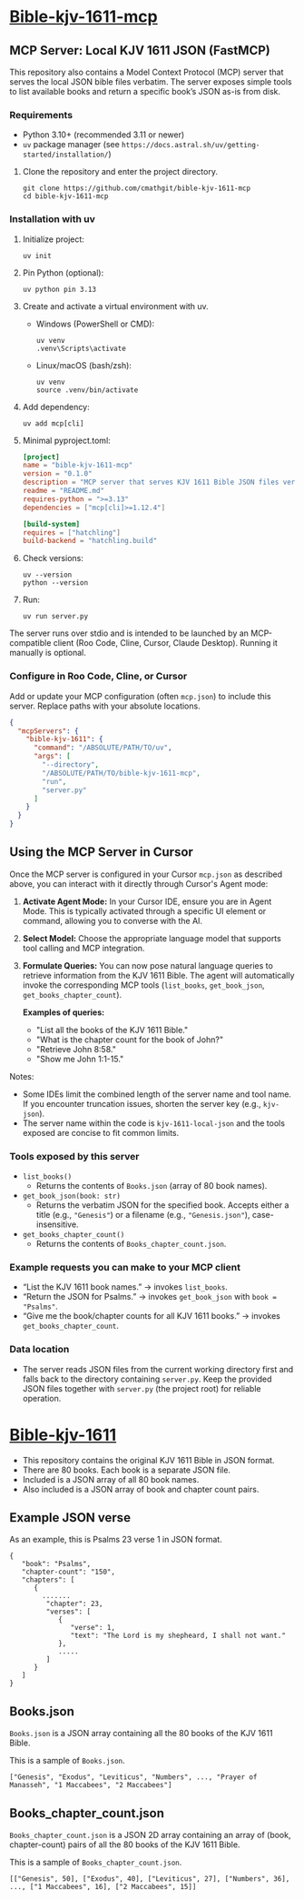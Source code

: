 # [Bible-kjv-1611-mcp](https://github.com/cmathgit/bible-kjv-1611-mcp)

## MCP Server: Local KJV 1611 JSON (FastMCP)

This repository also contains a Model Context Protocol (MCP) server that serves the local JSON bible files verbatim. The server exposes simple tools to list available books and return a specific book’s JSON as-is from disk.

### Requirements
- Python 3.10+ (recommended 3.11 or newer)
- `uv` package manager (see `https://docs.astral.sh/uv/getting-started/installation/`)


1. Clone the repository and enter the project directory.
   ```
   git clone https://github.com/cmathgit/bible-kjv-1611-mcp
   cd bible-kjv-1611-mcp
   ```
### Installation with uv
1. Initialize project:
   ```
   uv init
   ```
2. Pin Python (optional):
   ```
   uv python pin 3.13
   ```
3. Create and activate a virtual environment with uv.
   - Windows (PowerShell or CMD):
     ```
     uv venv
     .venv\Scripts\activate
     ```
   - Linux/macOS (bash/zsh):
     ```
     uv venv
     source .venv/bin/activate
     ```

4. Add dependency:
   ```
   uv add mcp[cli]
   ```
5. Minimal pyproject.toml:
   ```toml
   [project]
   name = "bible-kjv-1611-mcp"
   version = "0.1.0"
   description = "MCP server that serves KJV 1611 Bible JSON files verbatim."
   readme = "README.md"
   requires-python = ">=3.13"
   dependencies = ["mcp[cli]>=1.12.4"]

   [build-system]
   requires = ["hatchling"]
   build-backend = "hatchling.build"
   ```
6. Check versions:
   ```
   uv --version
   python --version
   ```
7. Run:
   ```
   uv run server.py
   ```

The server runs over stdio and is intended to be launched by an MCP-compatible client (Roo Code, Cline, Cursor, Claude Desktop). Running it manually is optional.

### Configure in Roo Code, Cline, or Cursor
Add or update your MCP configuration (often `mcp.json`) to include this server. Replace paths with your absolute locations.

```json
{
  "mcpServers": {
    "bible-kjv-1611": {
      "command": "/ABSOLUTE/PATH/TO/uv",
      "args": [
        "--directory",
        "/ABSOLUTE/PATH/TO/bible-kjv-1611-mcp",
        "run",
        "server.py"
      ]
    }
  }
}
```

## Using the MCP Server in Cursor

Once the MCP server is configured in your Cursor `mcp.json` as described above, you can interact with it directly through Cursor's Agent mode:

1.  **Activate Agent Mode:** In your Cursor IDE, ensure you are in Agent Mode. This is typically activated through a specific UI element or command, allowing you to converse with the AI.
2.  **Select Model:** Choose the appropriate language model that supports tool calling and MCP integration.
3.  **Formulate Queries:** You can now pose natural language queries to retrieve information from the KJV 1611 Bible. The agent will automatically invoke the corresponding MCP tools (`list_books`, `get_book_json`, `get_books_chapter_count`).

    **Examples of queries:**
    *   "List all the books of the KJV 1611 Bible."
    *   "What is the chapter count for the book of John?"
    *   "Retrieve John 8:58."
    *   "Show me John 1:1-15."

Notes:
- Some IDEs limit the combined length of the server name and tool name. If you encounter truncation issues, shorten the server key (e.g., `kjv-json`).
- The server name within the code is `kjv-1611-local-json` and the tools exposed are concise to fit common limits.

### Tools exposed by this server
- `list_books()`
  - Returns the contents of `Books.json` (array of 80 book names).
- `get_book_json(book: str)`
  - Returns the verbatim JSON for the specified book. Accepts either a title (e.g., `"Genesis"`) or a filename (e.g., `"Genesis.json"`), case-insensitive.
- `get_books_chapter_count()`
  - Returns the contents of `Books_chapter_count.json`.

### Example requests you can make to your MCP client
- “List the KJV 1611 book names.” → invokes `list_books`.
- “Return the JSON for Psalms.” → invokes `get_book_json` with `book = "Psalms"`.
- “Give me the book/chapter counts for all KJV 1611 books.” → invokes `get_books_chapter_count`.

### Data location
- The server reads JSON files from the current working directory first and falls back to the directory containing `server.py`. Keep the provided JSON files together with `server.py` (the project root) for reliable operation.

# [Bible-kjv-1611](https://github.com/aruljohn/Bible-kjv-1611)

- This repository contains the original KJV 1611 Bible in JSON format.
- There are 80 books. Each book is a separate JSON file.
- Included is a JSON array of all 80 book names.
- Also included is a JSON array of book and chapter count pairs.

## Example JSON verse
As an example, this is Psalms 23 verse 1 in JSON format.

```
{
   "book": "Psalms",
   "chapter-count": "150",
   "chapters": [
      {
        .......
         "chapter": 23,
         "verses": [
            {
               "verse": 1,
               "text": "The Lord is my shepheard, I shall not want."
            },
            .....
         ]
      }
   ]
}
```

## Books.json

`Books.json` is a JSON array containing all the 80 books of the KJV 1611 Bible.

This is a sample of `Books.json`.

```
["Genesis", "Exodus", "Leviticus", "Numbers", ..., "Prayer of Manasseh", "1 Maccabees", "2 Maccabees"]
```

## Books_chapter_count.json

`Books_chapter_count.json` is a JSON 2D array containing an array of (book, chapter-count) pairs of all the 80 books of the KJV 1611 Bible.

This is a sample of `Books_chapter_count.json`.

```
[["Genesis", 50], ["Exodus", 40], ["Leviticus", 27], ["Numbers", 36], ..., ["1 Maccabees", 16], ["2 Maccabees", 15]]
```